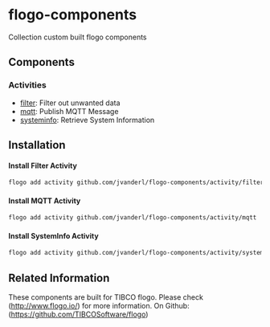 # flogo-components
Collection custom built flogo components

## Components

### Activities
* [filter](activity/filter): Filter out unwanted data
* [mqtt](activity/mqtt): Publish MQTT Message
* [systeminfo](activity/systeminfo): Retrieve System Information

## Installation

#### Install Filter Activity
```bash
flogo add activity github.com/jvanderl/flogo-components/activity/filter
```

#### Install MQTT Activity
```bash
flogo add activity github.com/jvanderl/flogo-components/activity/mqtt
```

#### Install SystemInfo Activity
```bash
flogo add activity github.com/jvanderl/flogo-components/activity/systeminfo
```

## Related Information
These components are built for TIBCO flogo.
Please check (http://www.flogo.io/) for more information.
On Github: (https://github.com/TIBCOSoftware/flogo)
